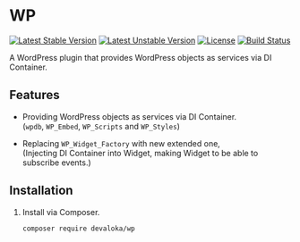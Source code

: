 # WP

[![Latest Stable Version][stable-image]][stable-url]
[![Latest Unstable Version][unstable-image]][unstable-url]
[![License][license-image]][license-url]
[![Build Status][travis-image]][travis-url]

A WordPress plugin that provides WordPress objects as services via DI Container.

## Features

*   Providing WordPress objects as services via DI Container.  
    (`wpdb`, `WP_Embed`, `WP_Scripts` and `WP_Styles`)

*   Replacing `WP_Widget_Factory` with new extended one,  
    (Injecting DI Container into Widget, making Widget to be able to subscribe
    events.)

## Installation

1.  Install via Composer.

    ```sh
    composer require devaloka/wp
    ```

[stable-image]: https://poser.pugx.org/devaloka/wp/v/stable
[stable-url]: https://packagist.org/packages/devaloka/wp

[unstable-image]: https://poser.pugx.org/devaloka/wp/v/unstable
[unstable-url]: https://packagist.org/packages/devaloka/wp

[license-image]: https://poser.pugx.org/devaloka/wp/license
[license-url]: https://packagist.org/packages/devaloka/wp

[travis-image]: https://travis-ci.org/devaloka/wp.svg?branch=master
[travis-url]: https://travis-ci.org/devaloka/wp
